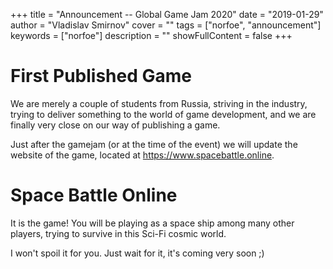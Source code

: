 +++
title = "Announcement -- Global Game Jam 2020"
date = "2019-01-29"
author = "Vladislav Smirnov"
cover = ""
tags = ["norfoe", "announcement"]
keywords = ["norfoe"]
description = ""
showFullContent = false
+++

# First Published Game

We are merely a couple of students from Russia, striving in the industry,
trying to deliver something to the world of game development, and we are
finally very close on our way of publishing a game.

Just after the gamejam (or at the time of the event) we will update the
website of the game, located at <https://www.spacebattle.online>.

# Space Battle Online

It is the game! You will be playing as a space ship among many other
players, trying to survive in this Sci-Fi cosmic world.

I won't spoil it for you. Just wait for it, it's coming very soon ;)